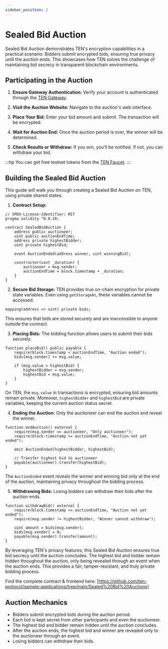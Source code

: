 ```yaml
---
sidebar_position: 2
---
```

# Sealed Bid Auction

Sealed Bid Auction demonstrates TEN's encryption capabilities in a practical scenario. Bidders submit encrypted bids, ensuring true privacy until the auction ends. This showcases how TEN solves the challenge of maintaining bid secrecy in transparent blockchain environments.

## **Participating in the Auction**

1. **Ensure Gateway Authentication:** Verify your account is authenticated through the [TEN Gateway](https://testnet.ten.xyz/).

2. **Visit the Auction Website:** Navigate to the auction's web interface.

3. **Place Your Bid:** Enter your bid amount and submit. The transaction will be encrypted.

4. **Wait for Auction End:** Once the auction period is over, the winner will be determined.

5. **Check Results or Withdraw:** If you win, you'll be notified. If not, you can withdraw your bid.

:::tip
You can get free testnet tokens from the [TEN Faucet](/docs/getting-started/for-users/get-tokens).
:::

## **Building the Sealed Bid Auction**

This guide will walk you through creating a Sealed Bid Auction on TEN, using private shared states.

1. **Contract Setup:**

```solidity
// SPDX-License-Identifier: MIT
pragma solidity ^0.8.18;

contract SealedBidAuction {
    address public auctioneer;
    uint public auctionEndTime;
    address private highestBidder;
    uint private highestBid;

    event AuctionEnded(address winner, uint winningBid);

    constructor(uint _duration) {
        auctioneer = msg.sender;
        auctionEndTime = block.timestamp + _duration;
    }
}
```

2. **Secure Bid Storage:** TEN provides true on-chain encryption for private state variables. Even using `getStorageAt`, these variables cannot be accessed.

```solidity
mapping(address => uint) private bids;
```

This ensures that bids are stored securely and are inaccessible to anyone outside the contract.

3. **Placing Bids:** The bidding function allows users to submit their bids securely.

```solidity
function placeBid() public payable {
    require(block.timestamp < auctionEndTime, "Auction ended");
    bids[msg.sender] += msg.value;
    
    if (msg.value > highestBid) {
        highestBidder = msg.sender;
        highestBid = msg.value;
    }
}
```

On TEN, the `msg.value` in transactions is encrypted, ensuring bid amounts remain private. Moreover, `highestBidder` and `highestBid` are private variables, keeping the current auction status secret.

4. **Ending the Auction:** Only the auctioneer can end the auction and reveal the winner.

```solidity
function endAuction() external {
    require(msg.sender == auctioneer, "Only auctioneer");
    require(block.timestamp >= auctionEndTime, "Auction not yet ended");
    
    emit AuctionEnded(highestBidder, highestBid);
    
    // Transfer highest bid to auctioneer
    payable(auctioneer).transfer(highestBid);
}
```

The `AuctionEnded` event reveals the winner and winning bid only at the end of the auction, maintaining privacy throughout the bidding process.

5. **Withdrawing Bids:** Losing bidders can withdraw their bids after the auction ends.

```solidity
function withdrawBid() external {
    require(block.timestamp >= auctionEndTime, "Auction not yet ended");
    require(msg.sender != highestBidder, "Winner cannot withdraw");
    
    uint amount = bids[msg.sender];
    bids[msg.sender] = 0;
    payable(msg.sender).transfer(amount);
}
```

By leveraging TEN's privacy features, this Sealed Bid Auction ensures true bid secrecy until the auction concludes. The highest bid and bidder remain hidden throughout the auction, only being revealed through an event when the auction ends. This provides a fair, tamper-resistant, and truly private bidding process.

Find the complete contract & frontend here: [https://github.com/ten-protocol/sample-applications/tree/main/Sealed%20Bid%20Auctions]

## **Auction Mechanics**

- Bidders submit encrypted bids during the auction period.
- Each bid is kept secret from other participants and even the auctioneer.
- The highest bid and bidder remain hidden until the auction concludes.
- After the auction ends, the highest bid and winner are revealed only to the auctioneer through an event.
- Losing bidders can withdraw their bids.
